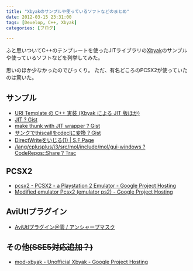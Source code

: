 ```yaml
---
title: "Xbyakのサンプルや使っているソフトなどのまとめ"
date: 2012-03-15 23:31:00
tags: [Develop, C++, Xbyak]
categories: [ブログ]

---
```


ふと思いついてC++のテンプレートを使ったJITライブラリの[Xbyak][1]のサンプルや使っているソフトなどを列挙してみた。

 [1]: http://homepage1.nifty.com/herumi/soft/xbyak.html

思いのほか少なかったのでびっくり。 ただ、有名どころのPCSX2が使っていたのは驚いた。

## サンプル

  * [URI Template の C++ 実装 (Xbyak による JIT 版ほか)][2]
  * [JIT ? Gist][3]
  * [make thunk with JIT wrapper ? Gist][4]
  * [サンクでthiscallをcdeclに変換 ? Gist][5]
  * [DirectWriteをいじる(1) | S.F.Page][6]
  * [/lang/cplusplus/i3/src/mol/include/mol/gui-windows ? CodeRepos::Share ? Trac][7]

 [2]: http://labs.cybozu.co.jp/blog/nakatani/2008/07/uri_template_c_xbyak_jit.html
 [3]: https://gist.github.com/1225880
 [4]: https://gist.github.com/1225997
 [5]: https://gist.github.com/1273062
 [6]: http://www.enoie.net/blog/2010/10/directwrite%E3%82%92%E3%81%84%E3%81%98%E3%82%8B1/
 [7]: http://coderepos.org/share/browser/lang/cplusplus/i3/src/mol/include/mol/gui-windows?rev=16146

## PCSX2

  * [pcsx2 - PCSX2 - a Playstation 2 Emulator - Google Project Hosting][8]
  * [Modified emulator Pcsx2 (emulator ps2) - Google Project Hosting][9]

 [8]: http://code.google.com/p/pcsx2/
 [9]: http://code.google.com/p/valdanx/

## AviUtlプラグイン

  * [AviUtlプラグイン＠零 / アンシャープマスク][10]

 [10]: http://typezero.ddo.jp/auf/

## その他<del>(SSE5対応追加？)</del>

  * [mod-xbyak - Unofficial Xbyak - Google Project Hosting][11]

 [11]: http://code.google.com/p/mod-xbyak/
